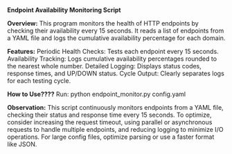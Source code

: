 **Endpoint Availability Monitoring Script**

**Overview:**
This program monitors the health of HTTP endpoints by checking their availability every 15 seconds. It reads a list of endpoints from a YAML file and logs the cumulative availability percentage for each domain.

**Features:**
Periodic Health Checks: Tests each endpoint every 15 seconds.
Availability Tracking:  Logs cumulative availability percentages rounded to the nearest whole number.
Detailed Logging:       Displays status codes, response times, and UP/DOWN status.
Cycle Output:           Clearly separates logs for each testing cycle.

**How to Use????**
Run:
python endpoint_monitor.py config.yaml

**Observation:**
This script continuously monitors endpoints from a YAML file, checking their status and response time every 15 seconds. To optimize, consider increasing the request timeout, using parallel or asynchronous requests to handle multiple endpoints, and reducing logging to minimize I/O operations. For large config files, optimize parsing or use a faster format like JSON.
